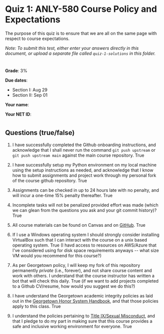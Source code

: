 # Quiz 1: ANLY-580 Course Policy and Expectations

The purpose of this quiz is to ensure that we are all on the same page with respect to course expectations.

*Note: To submit this test, either enter your answers directly in this document, or upload a separate file called `quiz-1-solutions` in this folder.*

#

**Grade**: 3%

**Due dates**:
 
 - Section I: Aug 29
 - Section II: Sep 01

**Your name**:

**Your NET ID**: 

#
##  Questions (true/false)

1. I have successfully completed the Github onboarding instructions, and acknowledge that I shall never run the command `git push upstream` or `git push upstream main` against the main course repository.
True

2. I have successfully setup my Python environment on my local machine using the setup instructions as needed, and acknowledge that I know how to submit assignments and project work through my personal fork of the course github repository.
True

3. Assignments can be checked in up to 24 hours late with no penalty, and will incur a one-time 15% penalty thereafter.
True

4. Incomplete tasks will not be penalized provided effort was made (which we can glean from the questions you ask and your git commit history)?
True

5. All course materials can be found on Canvas and on [GitHub](https://github.com/chrislarson1/ANLY-580-FALL-2021.git).
True

6. If I use a Windows operating system I should strongly consider installing VirtualBox such that I can interact with the course on a unix based operating system.
True (I havd access to resources on AWS/Azure that I've considered using for disk space requirements anyways -- what size VM would you recommend for this course?)

7. As per Georgetown policy, I will keep my fork of this repository permanently *private* (i.e., forever), and not share course content and work with others. I understand that the course instructor has written a bot that will check this daily.
True (if we want to add projects completed to a Github CV/resume, how would you suggest we do this?)

8. I have understand the Georgetown academic integrity policies as laid out in the [Georgetown Honor System Handbook](https://honorcouncil.georgetown.edu/system/policies/), and that those policies apply to this class.
True

9. I understand the policies pertaining to [Title IX/Sexual Misconduct](https://sexualassault.georgetown.edu/resourcecenter), and that I pledge to do my part in making sure that this course provides a safe and inclusive working environment for everyone.
True